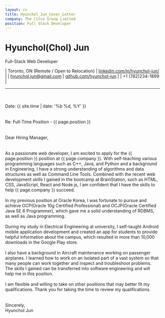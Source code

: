 ```yaml
---
layout: cv
title: Hyunchol_Jun_Cover_Letter
company: The Citco Group Limited
position: Full Stack Developer
---
```

# Hyunchol(Chol) Jun

Full-Stack Web Developer

| Toronto, ON (Remote / Open to Relocation) | [linkedin.com/in/hyunchol-jun/](https://www.linkedin.com/in/hyunchol-jun/) |
| hyunchol.jun@gmail.com | [github.com/hyunchol-jun](https://github.com/hyunchol-jun) |
| +1 (782)234-1899 |

---
\
\
Date: {{ site.time | date: '%b %d, %Y' }}
\
\
\
Re: Full-Time Position - {{ page.position }}
\
\
\
Dear Hiring Manager,
\
\
\
As a passionate web developer, I am excited to apply for the {{ page.position }} position at {{ page.company }}. 
With self-teaching various programming languages such as C++, Java, and Python and a background in Engineering, I have a strong understanding of algorithms and data structures as well as Command Line Tools. 
Combined with the recent web development skills I gained in the bootcamp at BrainStation, such as HTML, CSS, JavaScript, React and Node.js, I am confident that I have the skills to help {{ page.company }} succeed.
\
\
In my previous position at Oracle Korea, I was fortunate to pursue and achieve OCP(Oracle 10g Certified Professional) and OCJP(Oracle Certified Java SE 6 Programmer), which gave me a solid understanding of RDBMS, as well as Java programming.
\
\
During my study in Electrical Engineering at university, I self-taught Android mobile application development and created an app for students to provide helpful information about the campus, which resulted in more than 10,000 downloads in the Google Play store.
\
\
I also have a background in Aircraft maintenance working on passenger airplanes. 
I learned how to work on an isolated part of a vast system so that many people can work together and inspect and troubleshoot problems. 
The skills I gained can be transferred into software engineering and will help me in this position.
\
\
I am flexible and willing to take on other positions that may better fit my qualifications.
Thank you for taking the time to review my qualifications. 
\
\
\
Sincerely, 
\
Hyunchol Jun
